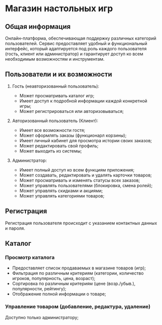 # Магазин настольных игр

## Общая информация

Онлайн-платформа, обеспечивающая поддержку различных категорий пользователей. Сервис предоставляет удобный и функциональный интерфейс,
который адаптируется под роль каждого пользователя (гость, клиент или администратор) и гарантирует доступ ко всем необходимым возможностям и инструментам.

## Пользователи и их возможности

1. Гость (неавторизованный пользователь):
   * Может просматривать каталог игр;
   * Имеет доступ к подробной информации каждой конкретной игры;
   * Может регистрироваться или авторизовываться;
     
2. Авторизованный пользователь (Клиент):
   * Имеет все возможности гостя;
   * Может оформлять заказы (функционарл корзины);
   * Имеет личный кабинет для просмотра истории своих заказов;
   * Может редактировать свой профиль;
   * Может выходить из системы;
     
3. Администратор:
   * Имеет полный доступ ко всем функциям приложения;
   * Может создавать, редактировать и удалять карточки товаров;
   * Может просматривать и изменять статусы всех заказов;
   * Может управлять пользователями (блокировка, смена ролей);
   * Может управлять скидками и акциями;
   * Может управлять категориями товаров;

## Регистрация

Регистрация пользователя происходит с указанием контактных данных и пароля.

## Каталог

### Просмотр каталога
* Предоставляет список продаваемых в магазине товаров (игр);
* Фильтрация по различным критериям (категории, количество игроков, популярность, цена, возраст);
* Сортировка по различным критериям (цене (возр./убыв.), популярности, рейтингу);
* Отображение полной информации о товаре;

### Управление товаром (добавление, редактура, удаление)
Доступно только администратору;
